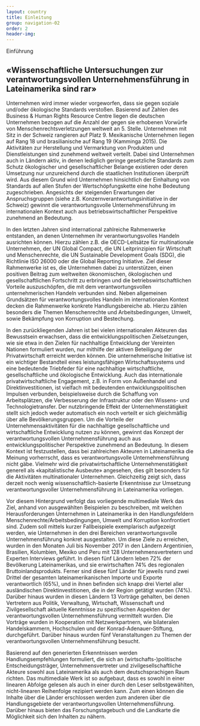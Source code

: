 ```yaml
---
layout: country
title: Einleitung
group: navigation-02
order: 2
header-img:
---
```

<section class="box">
<div class="content">
<span class="chapter-subject">Einführung</span>
<h1 class="chapter-title">«Wissenschaftliche Untersuchungen zur verantwortungsvollen Unternehmensführung in Lateinamerika sind rar»</h1>
</div>
<div class="content" markdown="1">
Unternehmen wird immer wieder vorgeworfen, dass sie gegen soziale und/oder ökologische Standards verstoßen. Basierend auf Zahlen des Business & Human Rights Resource Centre liegen die deutschen Unternehmen bezogen auf die Anzahl der gegen sie erhobenen Vorwürfe von Menschenrechtsverletzungen weltweit an 5. Stelle. Unternehmen mit Sitz in der Schweiz rangieren auf Platz 9. Mexikanische Unternehmen liegen auf Rang 18 und brasilianische auf Rang 19 (Kamminga 2015). Die Aktivitäten zur Herstellung und Vermarktung von Produkten und Dienstleistungen sind zunehmend weltweit verteilt. Dabei sind Unternehmen auch in Ländern aktiv, in denen lediglich geringe gesetzliche Standards zum Schutz ökologischer und gesellschaftlicher Belange existieren oder deren Umsetzung nur unzureichend durch die staatlichen Institutionen überprüft wird. Aus diesem Grund wird Unternehmen hinsichtlich der Einhaltung von Standards auf allen Stufen der Wertschöpfungskette eine hohe Bedeutung zugeschrieben. Angesichts der steigenden Erwartungen der Anspruchsgruppen (siehe z.B. Konzernverantwortungsinitiative in der Schweiz) gewinnt die verantwortungsvolle Unternehmensführung im internationalen Kontext auch aus betriebswirtschaftlicher Perspektive zunehmend an Bedeutung.

In den letzten Jahren sind international zahlreiche Rahmenwerke entstanden, an denen Unternehmen ihr verantwortungsvolles Handeln ausrichten können. Hierzu zählen z.B. die OECD-Leitsätze für multinationale Unternehmen, der UN Global Compact, die UN Leitprinzipien für Wirtschaft und Menschenrechte, die UN Sustainable Development Goals (SDG), die Richtlinie ISO 26000 oder die Global Reporting Initiative. Ziel dieser Rahmenwerke ist es, die Unternehmen dabei zu unterstützen, einen positiven Beitrag zum weltweiten ökonomischen, ökologischen und gesellschaftlichen Fortschritt zu erbringen und die betriebswirtschaftlichen Vorteile auszuschöpfen, die mit dem verantwortungsvollen unternehmerischen Handeln verbunden sind. Neben allgemeinen Grundsätzen für verantwortungsvolles Handeln im internationalen Kontext decken die Rahmenwerke konkrete Handlungsbereiche ab. Hierzu zählen besonders die Themen Menschenrechte und Arbeitsbedingungen, Umwelt, sowie Bekämpfung von Korruption und Bestechung.

In den zurückliegenden Jahren ist bei vielen internationalen Akteuren das Bewusstsein erwachsen, dass die entwicklungspolitischen Zielsetzungen, wie sie etwa in den Zielen für nachhaltige Entwicklung der Vereinten Nationen formuliert wurden, nur mithilfe der aktiven Beteiligung der Privatwirtschaft erreicht werden können. Die unternehmerische Initiative ist ein wichtiger Bestandteil eines leistungsfähigen Wirtschaftssystems und eine bedeutende Triebfeder für eine nachhaltige wirtschaftliche, gesellschaftliche und ökologische Entwicklung. Auch das internationale privatwirtschaftliche Engagement, z.B. in Form von Außenhandel und Direktinvestitionen, ist vielfach mit bedeutenden entwicklungspolitischen Impulsen verbunden, beispielsweise durch die Schaffung von Arbeitsplätzen, die Verbesserung der Infrastruktur oder den Wissens- und Technologietransfer.
Der nutzbringende Effekt der Unternehmenstätigkeit stellt sich jedoch weder automatisch ein noch verteilt er sich gleichmäßig über alle Bevölkerungsgruppen. Um die Vorteile der Unternehmensaktivitäten für die nachhaltige gesellschaftliche und wirtschaftliche Entwicklung nutzen zu können, gewinnt das Konzept der verantwortungsvollen Unternehmensführung auch aus entwicklungspolitischer Perspektive zunehmend an Bedeutung.
In diesem Kontext ist festzustellen, dass bei zahlreichen Akteuren in Lateinamerika die Meinung vorherrscht, dass es verantwortungsvolle Unternehmensführung nicht gäbe. Vielmehr wird die privatwirtschaftliche Unternehmenstätigkeit generell als «kapitalistische Ausbeute» angesehen, dies gilt besonders für die Aktivitäten multinationaler Unternehmen. Gleichzeitig zeigt sich, dass derzeit noch wenig wissenschaftlich-basierte Erkenntnisse zur Umsetzung verantwortungsvoller Unternehmensführung in Lateinamerika vorliegen.

Vor diesem Hintergrund verfolgt das vorliegende multimediale Werk das Ziel, anhand von ausgewählten Beispielen zu beschreiben, mit welchen Herausforderungen Unternehmen in Lateinamerika in den Handlungsfeldern Menschenrechte/Arbeitsbedingungen, Umwelt und Korruption konfrontiert sind. Zudem soll mittels kurzer Fallbeispiele exemplarisch aufgezeigt werden, wie Unternehmen in den drei Bereichen verantwortungsvolle Unternehmensführung konkret ausgestalten.
Um diese Ziele zu erreichen, wurden in den Monaten Juli bis November 2017 in den Ländern Argentinien, Brasilien, Kolumbien, Mexiko und Peru mit 128 Unternehmensvertretern und Experten Interviews geführt. In diesen fünf Ländern leben 72% der Bevölkerung Lateinamerikas, und sie erwirtschaften 74% des regionalen Bruttoinlandsprodukts. Ferner sind diese fünf Länder für jeweils rund zwei Drittel der gesamten lateinamerikanischen Importe und Exporte verantwortlich (65%), und in ihnen befinden sich knapp drei Viertel aller ausländischen Direktinvestitionen, die in der Region getätigt wurden (74%).
Darüber hinaus wurden in diesen Ländern 13 Vorträge gehalten, bei denen Vertretern aus Politik, Verwaltung, Wirtschaft, Wissenschaft und Zivilgesellschaft aktuelle Kenntnisse zu spezifischen Aspekten der verantwortungsvollen Unternehmensführung vermittelt wurden. Die Vorträge wurden in Kooperation mit Netzwerkpartnern, wie bilateralen Handelskammern, Hochschulen und der Konrad-Adenauer-Stiftung, durchgeführt. Darüber hinaus wurden fünf Veranstaltungen zu Themen der verantwortungsvollen Unternehmensführung besucht.

Basierend auf den generierten Erkenntnissen werden Handlungsempfehlungen formuliert, die sich an (wirtschafts-)politische Entscheidungsträger, Unternehmensvertreter und zivilgesellschaftliche Akteure sowohl aus Lateinamerika als auch dem deutschsprachigen Raum richten.
Das multimediale Werk ist so aufgebaut, dass es sowohl in einer linearen Abfolge gelesen als auch in einer durch den Leser selbstgewählten, nicht-linearen Reihenfolge rezipiert werden kann. Zum einen können die Inhalte über die Länder erschlossen werden zum anderen über die Handlungsgebiete der verantwortungsvollen Unternehmensführung. Darüber hinaus bieten das Forschungstagebuch und die Landkarte die Möglichkeit sich den Inhalten zu nähern.
</div>
</section>
